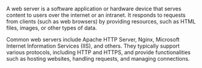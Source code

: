 A web server is a software application or hardware device that serves content to users over the internet or an intranet. It responds to requests from clients (such as web browsers) by providing resources, such as HTML files, images, or other types of data.

Common web servers include Apache HTTP Server, Nginx, Microsoft Internet Information Services (IIS), and others. They typically support various protocols, including HTTP and HTTPS, and provide functionalities such as hosting websites, handling requests, and managing connections.
